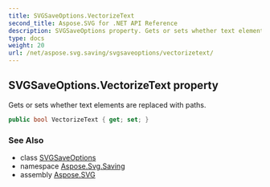 ```yaml
---
title: SVGSaveOptions.VectorizeText
second_title: Aspose.SVG for .NET API Reference
description: SVGSaveOptions property. Gets or sets whether text elements are replaced with paths
type: docs
weight: 20
url: /net/aspose.svg.saving/svgsaveoptions/vectorizetext/
---
```

## SVGSaveOptions.VectorizeText property

Gets or sets whether text elements are replaced with paths.

```csharp
public bool VectorizeText { get; set; }
```

### See Also

* class [SVGSaveOptions](../)
* namespace [Aspose.Svg.Saving](../../svgsaveoptions/)
* assembly [Aspose.SVG](../../../)
